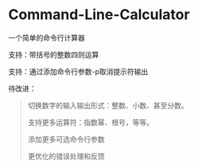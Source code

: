 # Command-Line-Calculator
一个简单的命令行计算器

支持：带括号的整数四则运算

支持：通过添加命令行参数-p取消提示符输出

待改进：
>切换数字的输入输出形式：整数、小数、甚至分数。
>
>支持更多运算符：指数幂、根号，等等。
>
>添加更多可选命令行参数
>
>更优化的错误处理和反馈
>
